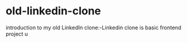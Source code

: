 # old-linkedin-clone
introduction to my  old LinkedIn clone:-Linkedin clone is basic frontend project u

